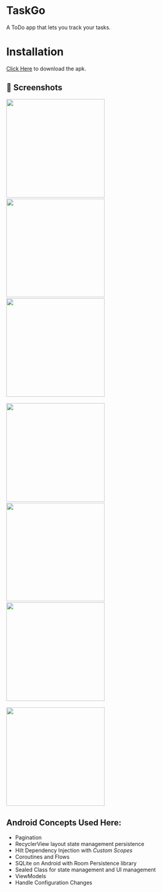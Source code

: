 # TaskGo
A ToDo app that lets you track your tasks.



# Installation
[Click Here](https://drive.google.com/file/d/1qns7V0O62n8YfMnYydW3SaQQM_CzLhlU/view?usp=sharing) to download the apk.

## :camera_flash: Screenshots
<img src="/screenshots/image1.png" width="260">&emsp;<img src="/screenshots/image2.png"
width="260">&emsp;<img src="/screenshots/image3.png" width="260">&emsp;

<img src="/screenshots/image4.png" width="260">&emsp;<img src="/screenshots/image5.png" width="260">&emsp;<img src="/screenshots/image6.png" width="260">&emsp;
&emsp;

<img src="/screenshots/image7.png" width="260">&emsp;
<br>

## Android Concepts Used Here:
* Pagination
* RecyclerView layout state management persistence
* Hilt Dependency Injection with *Custom Scopes*
* Coroutines and Flows
* SQLite on Android with Room Persistence library
* Sealed Class for state management and UI management
* ViewModels 
* Handle Configuration Changes

